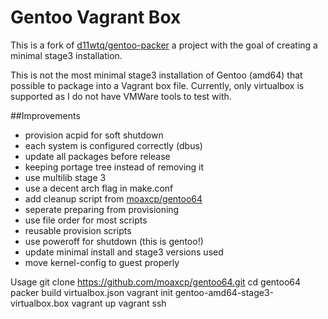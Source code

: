# Gentoo Vagrant Box

This is a fork of [d11wtq/gentoo-packer](https://github.com/d11wtq/gentoo-packer) a project with the goal of creating a minimal stage3 installation.

This is not the most minimal stage3 installation of Gentoo (amd64) that possible to package into a Vagrant box file. 
Currently, only virtualbox is supported as I do not have VMWare tools to test with. 

##Improvements
* provision acpid for soft shutdown
* each system is configured correctly (dbus)
* update all packages before release
* keeping portage tree instead of removing it
* use multilib stage 3
* use a decent arch flag in make.conf
* add cleanup script from [moaxcp/gentoo64](https://atlas.hashicorp.com/moaxcp/boxes/gentoo64)
* seperate preparing from provisioning
* use file order for most scripts
* reusable provision scripts
* use poweroff for shutdown (this is gentoo!)
* update minimal install and stage3 versions used
* move kernel-config to guest properly

Usage
    git clone https://github.com/moaxcp/gentoo64.git
    cd gentoo64
    packer build virtualbox.json
    vagrant init gentoo-amd64-stage3-virtualbox.box
    vagrant up
    vagrant ssh
